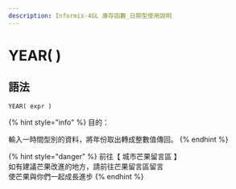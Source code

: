 ```yaml
---
description: Informix-4GL 庫存函數_日期型使用說明
---
```


# YEAR( )

## 語法

```
YEAR( expr )
```

{% hint style="info" %}
目的：

輸入一時間型別的資料，將年份取出轉成整數值傳回。
{% endhint %}

{% hint style="danger" %}
前往【 城市芒果留言區 】\
如有建議芒果改進的地方，請前往芒果留言區留言\
使芒果與你們一起成長進步
{% endhint %}

